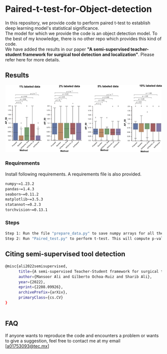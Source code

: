 # Paired-t-test-for-Object-detection
In this repository, we provide code to perform paired t-test to establish deep learning model's statistical significance. <br />
The model for which we provide the code is an object detection model. To the best of my knowledge, there is no other repo which provides this kind of code.<br /> 
We have added the results in our paper **"A semi-supervised teacher-student framework for surgical tool detection and localization"**. Please refer here for more details. <br /> 

## Results
![results](Mansoor_CAI22.png)

### Requirements 

Install following requirements. A requirements file is also provided. 
 ```sh
numpy~=1.23.2
pandas~=1.4.3
seaborn~=0.11.2
matplotlib~=3.5.3
statannot~=0.2.3
torchvision~=0.13.1
   ```
   
### Steps
 ```sh
Step 1: Run the file "prepare_data.py" to save numpy arrays for all the models. 
Step 2: Run "Paired_test.py" to perform t-test. This will compute p-values and save box-plot. 
   ```
## Citing semi-supervised tool detection
```sh
@misc{ali2022semisupervised,
      title={A semi-supervised Teacher-Student framework for surgical tool detection and localization}, 
      author={Mansoor Ali and Gilberto Ochoa-Ruiz and Sharib Ali},
      year={2022},
      eprint={2208.09926},
      archivePrefix={arXiv},
      primaryClass={cs.CV}
}
                                  
 ```


## FAQ
If anyone wants to reproduce the code and encounters a problem or wants to give a suggestion, feel free to contact me at my email [a01753093@tec.mx]
